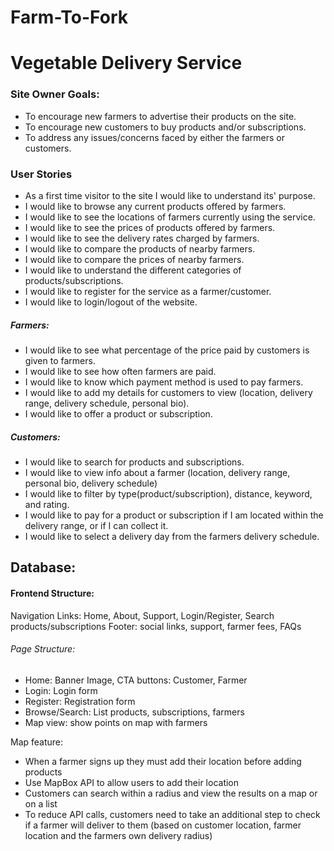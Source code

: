 # Farm-To-Fork

# Vegetable Delivery Service

### Site Owner Goals:
 - To encourage new farmers to advertise their products on the site.
 - To encourage new customers to buy products and/or subscriptions.
 - To address any issues/concerns faced by either the farmers or customers.

### User Stories

 - As a first time visitor to the site I would like to understand its' purpose.
 - I would like to browse any current products offered by farmers.
 - I would like to see the locations of farmers currently using the service.
 - I would like to see the prices of products offered by farmers.
 - I would like to see the delivery rates charged by farmers.
- I would like to compare the products of nearby farmers.
- I would like to compare the prices of nearby farmers.
 - I would like to understand the different categories of products/subscriptions.
 - I would like to register for the service as a farmer/customer.
 - I would like to login/logout of the website.

##### Farmers:
 - I would like to see what percentage of the price paid by customers is given to farmers.
 - I would like to see how often farmers are paid.
 - I would like to know which payment method is used to pay farmers.
 - I would like to add my details for customers to view (location, delivery range, delivery schedule, personal bio).
 - I would like to offer a product or subscription.
##### Customers:
 - I would like to search for products and subscriptions.
 - I would like to view info about a farmer (location, delivery range, personal bio, delivery schedule)
 - I would like to filter by type(product/subscription), distance, keyword, and rating.
 - I would like to pay for a product or subscription if I am located within the delivery range, or if I can collect it.
 - I would like to select a delivery day from the farmers delivery schedule.



## Database:



#### Frontend Structure:
Navigation Links: Home, About, Support, Login/Register, Search products/subscriptions
Footer: social links, support, farmer fees, FAQs

###### Page Structure:
 - Home: Banner Image, CTA buttons: Customer, Farmer
 - Login: Login form
 - Register: Registration form
 - Browse/Search: List products, subscriptions, farmers
 - Map view: show points on map with farmers

 Map feature: 
 - When a farmer signs up they must add their location before adding products
 - Use MapBox API to allow users to add their location
 - Customers can search within a radius and view the results on a map or on a list
 - To reduce API calls, customers need to take an additional step to check if a farmer will deliver to them (based on customer location, farmer location and the farmers own delivery radius)
